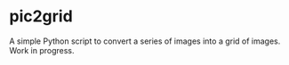 # pic2grid
A simple Python script to convert a series of images into a grid of images. Work in progress.
